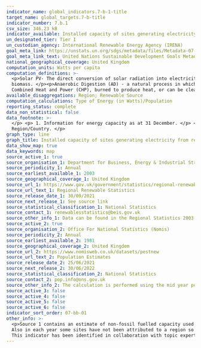 ```yaml
---
indicator_name: global_indicators.7-b-1-title
target_name: global_targets.7-b-title
indicator_number: 7.b.1
csv_size: 346.23 kB
indicator_available: Installed capacity of sites generating electricity from renewable sources
un_designated_tier: Tier I
un_custodian_agency: International Renewable Energy Agency (IRENA)
goal_meta_link: https://unstats.un.org/sdgs/metadata/files/Metadata-07-0b-01.pdf
goal_meta_link_text: United Nations Sustainable Development Goals Metadata (PDF)
national_geographical_coverage: United Kingdom
computation_units: Watts per capita
computation_definitions: >-
  <p>Solar PV- The direct conversion of solar radiation into electricity by the interaction of light with the electrons in a semiconductor device or cell.</p><p>Bioenergy - renewable energy made from material of recent biological origin derived from plant or animal matter, known as
  biomass. </p><p>Anaerobic Digestion (AD) - a natural process in which microorganisms break down organic matter, in the absence of oxygen, into biogas (a mixture of carbon dioxide (CO2) and methane) and digestate (a nitrogen-rich fertiliser). The biogas can be used directly in engines for
  Combined Heat and Power (CHP), burned to produce heat, or can be cleaned and used in the same way as natural gas or as a vehicle fuel.</p>
available_disaggregations: Region; Renewable Source
computation_calculations: Type of Energy (in Watts)/Population
reporting_status: complete
data_non_statistical: false
data_footnote: >-
  </p> <p> 1. Information for energy capacity as at 31 December. </p> <p> 2. Data for population are mid year estimates. </p> <p> 3. Data for offshore wind are allocated to the Region/Country that the cables come ashore </p> <p> 4. Data showing 0 are less than 50 GW capacity in the
  Region/Country. </p>
graph_type: line
graph_title: Installed capacity of sites generating electricity from renewable sources
data_show_map: true
data_keywords: map
source_active_1: true
source_organisation_1: Department for Business, Energy & Industrial Strategey
source_periodicity_1: Annual
source_earliest_available_1: 2003
source_geographical_coverage_1: United Kingdom
source_url_1: https://www.gov.uk/government/statistics/regional-renewable-statistics
source_url_text_1: Regional Renewable Statistics
source_release_date_1: 30/09/2021
source_next_release_1: See source link
source_statistical_classification_1: National Statistics
source_contact_1: renewablesstatistics@beis.gov.uk
source_other_info_1: Data can be found in the Regional Statistics 2003-2020 Installed Capacity tables.
source_active_2: true
source_organisation_2: Office For National Statistics (Nomis)
source_periodicity_2: Annual
source_earliest_available_2: 1981
source_geographical_coverage_2: United Kingdom
source_url_2: https://www.nomisweb.co.uk/datasets/pestnew
source_url_text_2: Population Estimates
source_release_date_2: 25/06/2021
source_next_release_2: 30/06/2022
source_statistical_classification_2: National Statistics
source_contact_2: pop.info@ons.gov.uk
source_other_info_2: The calculation is performed using the mid year population estimates.
source_active_3: false
source_active_4: false
source_active_5: false
source_active_6: false
indicator_sort_order: 07-bb-01
other_info: >-
  <p>Source 1 contains an estimate of non-fossil fuelled capacity used for co-firing of renewables based on the proportion of generation accounted for by the renewable source that is not reported here. This is applicable for Other Bioenergy  and the sub category Biomass and Waste. </p> <p>
  Also in each year some sites have not been attributed to a region so that data related to individual companies are not disclosed. This information is contained within the tables in the source 1 data link under the Sources tab.</p> <p> Data follows the UN specification for this indicator.
  This indicator has been identified in collaboration with topic experts.
---
```

